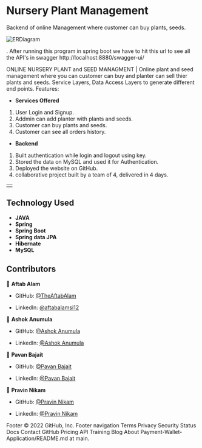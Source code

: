
# Nursery Plant Management
Backend of online Management where customer can buy plants, seeds.


![ERDiagram](https://user-images.githubusercontent.com/102217871/193451780-26ce45b3-a1bf-49d2-bb82-8424d6357f57.png)


. After running this program in spring boot we have to hit this url to see all the API's in swagger 
http://localhost:8880/swagger-ui/

ONLINE NURSERY PLANT and SEED MANAGMENT | Online plant and seed management where you can customer can buy and planter can sell thier plants and seeds. 
Service Layers, Data Access Layers to generate different end points. Features:

- **Services Offered**
1. User Login and Signup.
2. Addmin can add planter with plants and seeds.
3. Customer can buy plants and seeds.
4. Customer can see all orders history.

- **Backend**
1. Built authentication while login and logout using key.
2. Stored the data on MySQL and used it for Authentication.
3. Deployed the website on GitHub.
4. collaborative project built by a team of 4, delivered in 4 days.


<table>
<tr>
<td>
<!-- We were a team of 4 from the Masai Web-15 batch. We worked on creating REST API and writing business logic for an E-commerce application. Our project performs fundamental operations of an e-commerce website, where our customer's data is validated, mapped, processed with business logic & persisted in the database. -->
  </td>
</tr>

</table>

## Technology Used

- **JAVA**
- **Spring**
- **Spring Boot**
- **Spring data JPA**
- **Hibernate**
- **MySQL**


## Contributors
👤 **Aftab Alam**

- GitHub: [@TheAftabAlam](https://github.com/Theaftabalam)

- LinkedIn: [@aftabalamsi12](https://www.linkedin.com/in/aftabalamsi12/)

👤 **Ashok Anumula**

- GitHub: [@Ashok Anumula](https://github.com/Anumulaashok)

- LinkedIn: [@Ashok Anumula](https://www.linkedin.com/in/ashoksmart143/)

👤 **Pavan Bajait**

- GitHub: [@Pavan Bajait](https://github.com/pavanbajait)

- LinkedIn: [@Pavan Bajait](https://www.linkedin.com/in/pavan-bajait/)


👤 **Pravin Nikam**

- GitHub: [@Pravin Nikam](https://github.com/pravindnikam07)

- LinkedIn: [@Pravin Nikam](https://www.linkedin.com/in/pravindnikam07/)



Footer
© 2022 GitHub, Inc.
Footer navigation
Terms
Privacy
Security
Status
Docs
Contact GitHub
Pricing
API
Training
Blog
About
Payment-Wallet-Application/README.md at main.

